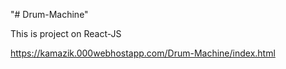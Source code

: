 "# Drum-Machine" 

This is project on React-JS

https://kamazik.000webhostapp.com/Drum-Machine/index.html
